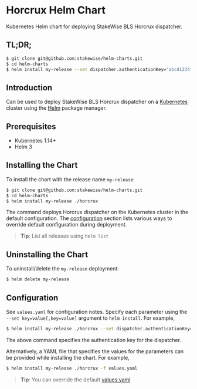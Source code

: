 # Horcrux Helm Chart

Kubernetes Helm chart for deploying StakeWise BLS Horcrux dispatcher.

## TL;DR;

```bash
$ git clone git@github.com:stakewise/helm-charts.git
$ cd helm-charts
$ helm install my-release --set dispatcher.authenticationKey="abcd1234" ./horcrux
```

## Introduction

Can be used to deploy StakeWise BLS Horcrux dispatcher on a [Kubernetes](http://kubernetes.io) cluster using the [Helm](https://helm.sh) package manager.

## Prerequisites

- Kubernetes 1.14+
- Helm 3

## Installing the Chart

To install the chart with the release name `my-release`:

```bash
$ git clone git@github.com:stakewise/helm-charts.git
$ cd helm-charts
$ helm install my-release ./horcrux
```

The command deploys Horcrux dispatcher on the Kubernetes cluster in the default configuration. The [configuration](#configuration) section lists various ways to override default configuration during deployment.

> **Tip**: List all releases using `helm list`

## Uninstalling the Chart

To uninstall/delete the `my-release` deployment:

```bash
$ helm delete my-release
```

## Configuration

See `values.yaml` for configuration notes. Specify each parameter using the `--set key=value[,key=value]` argument to `helm install`. For example,

```bash
$ helm install my-release ./horcrux --set dispatcher.authenticationKey="abcd1234"
```

The above command specifies the authentication key for the dispatcher.

Alternatively, a YAML file that specifies the values for the parameters can be provided while installing the chart. For example,

```bash
$ helm install my-release ./horcrux -f values.yaml
```

> **Tip**: You can override the default [values.yaml](values.yaml)